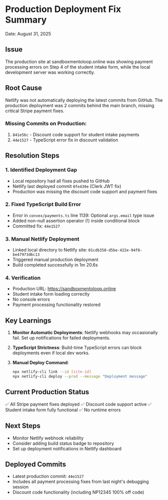 # Production Deployment Fix Summary
Date: August 31, 2025

## Issue
The production site at sandboxmentoloop.online was showing payment processing errors on Step 4 of the student intake form, while the local development server was working correctly.

## Root Cause
Netlify was not automatically deploying the latest commits from GitHub. The production deployment was 2 commits behind the main branch, missing critical Stripe payment fixes.

### Missing Commits on Production:
1. `841e56c` - Discount code support for student intake payments
2. `44e1527` - TypeScript error fix in discount validation

## Resolution Steps

### 1. Identified Deployment Gap
- Local repository had all fixes pushed to GitHub
- Netlify last deployed commit `0fe430e` (Clerk JWT fix)
- Production was missing the discount code support and payment fixes

### 2. Fixed TypeScript Build Error
- Error in `convex/payments.ts` line 1139: Optional `args.email` type issue
- Added non-null assertion operator (!) inside conditional block
- Committed fix: `44e1527`

### 3. Manual Netlify Deployment
- Linked local directory to Netlify site: `01cdb350-d5be-422e-94f8-be47973d6c13`
- Triggered manual production deployment
- Build completed successfully in 1m 20.6s

### 4. Verification
- Production URL: https://sandboxmentoloop.online
- Student intake form loading correctly
- No console errors
- Payment processing functionality restored

## Key Learnings

1. **Monitor Automatic Deployments**: Netlify webhooks may occasionally fail. Set up notifications for failed deployments.

2. **TypeScript Strictness**: Build-time TypeScript errors can block deployments even if local dev works.

3. **Manual Deploy Command**: 
   ```bash
   npx netlify-cli link --id [site-id]
   npx netlify-cli deploy --prod --message "Deployment message"
   ```

## Current Production Status
✅ All Stripe payment fixes deployed
✅ Discount code support active
✅ Student intake form fully functional
✅ No runtime errors

## Next Steps
- Monitor Netlify webhook reliability
- Consider adding build status badge to repository
- Set up deployment notifications in Netlify dashboard

## Deployed Commits
- Latest production commit: `44e1527`
- Includes all payment processing fixes from last night's debugging session
- Discount code functionality (including NP12345 100% off code)